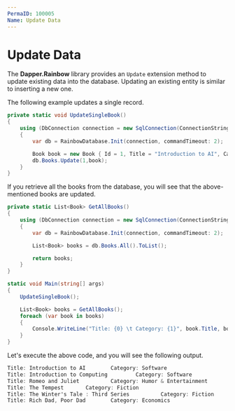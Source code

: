 ```yaml
---
PermaID: 100005
Name: Update Data
---
```


# Update Data

The **Dapper.Rainbow** library provides an `Update` extension method to update existing data into the database. Updating an existing entity is similar to inserting a new one.

The following example updates a single record.

```csharp
private static void UpdateSingleBook()
{
    using (DbConnection connection = new SqlConnection(ConnectionString))
    {
        var db = RainbowDatabase.Init(connection, commandTimeout: 2);

        Book book = new Book { Id = 1, Title = "Introduction to AI", Category = "Software", AuthorId = 1 };
        db.Books.Update(1,book);
    }
}
```

If you retrieve all the books from the database, you will see that the above-mentioned books are updated.

```csharp
private static List<Book> GetAllBooks()
{
    using (DbConnection connection = new SqlConnection(ConnectionString))
    {
        var db = RainbowDatabase.Init(connection, commandTimeout: 2);

        List<Book> books = db.Books.All().ToList();

        return books;
    }
}

static void Main(string[] args)
{
    UpdateSingleBook();

    List<Book> books = GetAllBooks();
    foreach (var book in books)
    {
        Console.WriteLine("Title: {0} \t Category: {1}", book.Title, book.Category);
    }
}
```

Let's execute the above code, and you will see the following output.

```csharp
Title: Introduction to AI        Category: Software
Title: Introduction to Computing         Category: Software
Title: Romeo and Juliet          Category: Humor & Entertainment
Title: The Tempest       Category: Fiction
Title: The Winter's Tale : Third Series          Category: Fiction
Title: Rich Dad, Poor Dad        Category: Economics
```
